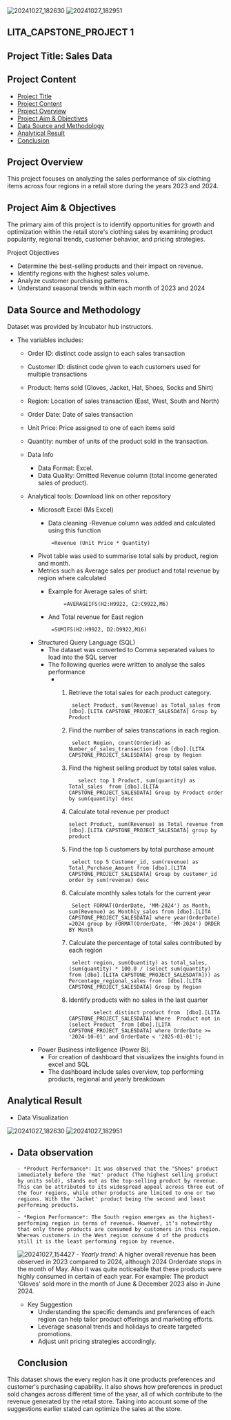 ![20241027_182630](https://github.com/user-attachments/assets/3fe9e5a3-0837-4ee1-9928-a0b930ae49e6)
![20241027_182951](https://github.com/user-attachments/assets/51db4c12-c4ca-4e1c-a802-b804eb0a0c9e)
## LITA_CAPSTONE_PROJECT 1

## Project Title: Sales Data
## Project Content
- [Project Title](#project-title)
- [Project Content](#project_content)
- [Project Overview](#project_overview)
- [Project Aim & Objectives](#project_aim_and_objective)
- [Data Source and Methodology](#data_sources_and_methodology)
- [Analytical Result](#analytical_result)
- [Conclusion](#conclusion)

## Project Overview
This project focuses on analyzing the sales performance of six clothing items across four regions in a retail store during the years 2023 and 2024.

## Project Aim & Objectives
 The primary aim of this project is to identify opportunities for growth and optimization within the retail store's clothing sales by examining product popularity, regional trends, customer behavior, and pricing strategies.

Project Objectives
- Determine the best-selling products and their impact on revenue.
- Identify regions with the highest sales volume.
- Analyze customer purchasing patterns.
- Understand seasonal trends within each month of 2023 and 2024

## Data Source and Methodology
Dataset was provided by Incubator hub instructors. 
-  The variables includes:
     - Order ID: distinct code assign to each sales transaction
     - Customer ID: distinct code given to each customers used for multiple transactions
     - Product: Items sold (Gloves, Jacket, Hat, Shoes, Socks and Shirt)
     - Region: Location of sales transaction (East, West, South and North)
     - Order Date: Date of sales transaction
     - Unit Price: Price assigned to one of each items sold
     - Quantity: number of units of the product sold in the transaction.
     
   - Data Info
      - Data Format: Excel.
      - Data Quality: Omitted Revenue column (total income generated sales of product).
        
   - Analytical tools: Download link on other repository
       - Microsoft Excel (Ms Excel)
         - Data cleaning
          -Revenue column was added and calculated using this function
 
                =Revenue (Unit Price * Quantity)
       - Pivot table was used to summarise total sals by product, region and month.
        - Metrics such as Average sales per product and total revenue by region where calculated
          - Example for Average sales of shirt:
 
                     =AVERAGEIFS(H2:H9922, C2:C9922,M6)
 
          - And Total revenue for East region

                 =SUMIFS(H2:H9922, D2:D9922,M16)

      - Structured Query Language (SQL)
          - The dataset was converted to Comma seperated values to load into the SQL server
          - The following queries were written to analyse the sales performance
              - 1. Retrieve the total sales for each product category.

                        select Product, sum(Revenue) as Total_sales from [dbo].[LITA CAPSTONE_PROJECT_SALESDATA] Group by Product
                2. Find the number of sales transcations in each region.

                        select Region, count(Orderid) as Number_of_sales_transaction from [dbo].[LITA CAPSTONE_PROJECT_SALESDATA] group by Region
                3. Find the highest selling product by total sales value.
               
                          select top 1 Product, sum(quantity) as Total_sales  from [dbo].[LITA CAPSTONE_PROJECT_SALESDATA] Group by Product order by sum(quantity) desc
                4. Calculate total revenue per product
            
                       select Product, sum(Revenue) as Total_revenue from [dbo].[LITA CAPSTONE_PROJECT_SALESDATA] group by product
                5. Find the top 5 customers by total purchase amount

                        select top 5 Customer_id, sum(revenue) as Total_Purchase_Amount from [dbo].[LITA CAPSTONE_PROJECT_SALESDATA] Group by customer_id order by sum(revenue) desc
                6. Calculate monthly sales totals for the current year

                        Select FORMAT(OrderDate, 'MM-2024') as Month, sum(Revenue) as Monthly_sales from [dbo].[LITA CAPSTONE_PROJECT_SALESDATA] where year(OrderDate) =2024 group by FORMAT(OrderDate, 'MM-2024') ORDER BY Month
                7. Calculate the percentage of total sales contributed by each region

                        select region, sum(Quantity) as total_sales, (sum(quantity) * 100.0 / (select sum(quantity) from [dbo].[LITA CAPSTONE_PROJECT_SALESDATA])) as Percentage_regional_sales from  [dbo].[LITA CAPSTONE_PROJECT_SALESDATA] Group by Region 

                8. Identify products with no sales in the last quarter
 
                               select distinct product from  [dbo].[LITA CAPSTONE_PROJECT_SALESDATA] Where  Product not in (select Product  from [dbo].[LITA CAPSTONE_PROJECT_SALESDATA] where OrderDate >= '2024-10-01' and OrderDate < '2025-01-01');
      - Power Business intelligence (Power Bi).
           - For creation of dashboard that visualizes the insights found in excel and SQL
           - The dashboard include sales overview, top performing products, regional and yearly breakdown
## Analytical Result
   - Data Visualization
     

![20241027_182630](https://github.com/user-attachments/assets/fd3d9a17-cd72-4c74-930b-d89a6a2d00da)
![20241027_182951](https://github.com/user-attachments/assets/974b4843-51cf-4846-ae6c-e4765d8eb27e)


- Data observation
  -
      - *Product Performance*: It was observed that the "Shoes" product immediately before the 'Hat' product (The highest selling product by units sold), stands out as the top-selling product by revenue. This can be attributed to its widespread appeal across three out of the four regions, while other products are limited to one or two regions. With the 'Jacket' product being the second and least performing products.
      - 
      - *Region Performance*: The South region emerges as the highest-performing region in terms of revenue. However, it's noteworthy that only three products are consumed by customers in this region. Whereas customers in the West region consume 4 of the products still it is the least performing region by revenue.

  ![20241027_154427](https://github.com/user-attachments/assets/f7e751ee-76ed-4ed6-8777-d85136414def)
      - *Yearly trend*: A higher overall revenue has been observed in 2023 compared to 2024, although 2024 Orderdate stops in the month of May. Also it was quite noticeable that these products were highly consumed in certain of each year. For example: The product 'Gloves' sold more in the month of June & December 2023 also in June 2024.
     
   - Key Suggestion
       - Understanding the specific demands and preferences of each region can help tailor product offerings and marketing efforts.
       - Leverage seasonal trends and holidays to create targeted promotions.
       - Adjust unit pricing strategies accordingly.

  ## Conclusion ##
This dataset shows the every region has it one products preferences and customer's purchasing capability. It also shows how preferences in product sold changes across different time of the year, all of which contribute to the revenue generated by the retail store.  Taking into account some of the suggestions earlier stated can optimize the sales at the store.

     
      
